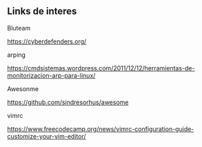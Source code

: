 ## Links de interes

Bluteam

<https://cyberdefenders.org/>

arping

<https://cmdsistemas.wordpress.com/2011/12/12/herramientas-de-monitorizacion-arp-para-linux/>

Awesonme

<https://github.com/sindresorhus/awesome>



vimrc

<https://www.freecodecamp.org/news/vimrc-configuration-guide-customize-your-vim-editor/>
